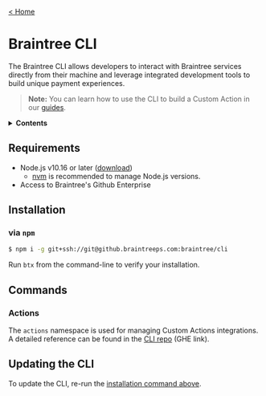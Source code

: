 [&lt; Home](../index.md)

# Braintree CLI

The Braintree CLI allows developers to interact with Braintree services directly from their machine and leverage integrated development tools to build unique payment experiences.

> **Note:** You can learn how to use the CLI to build a Custom Action in our [guides](../guides/accept-a-new-payment-method.md).

<details>
<summary><strong>Contents</strong></summary>

- [Braintree CLI](#braintree-cli)
  - [Requirements](#requirements)
  - [Installation](#installation)
    - [via `npm`](#via-npm)
  - [Commands](#commands)
    - [Actions](#actions)
  - [Updating the CLI](#updating-the-cli)
    </details>

## Requirements

- Node.js v10.16 or later ([download](https://nodejs.org/en/download/))
  - [nvm](https://github.com/nvm-sh/nvm) is recommended to manage Node.js versions.
- Access to Braintree's Github Enterprise

## Installation

### via `npm`

```sh
$ npm i -g git+ssh://git@github.braintreeps.com:braintree/cli
```

Run `btx` from the command-line to verify your installation.

## Commands

### Actions

The `actions` namespace is used for managing Custom Actions integrations. A detailed reference can be found in the [CLI repo](https://github.braintreeps.com/braintree/cli) (GHE link).

## Updating the CLI

To update the CLI, re-run the [installation command above](#via-npm).
